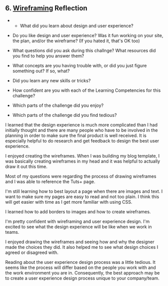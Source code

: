 ## 6. [Wireframing](6_wireframing/readme.md) Reflection

* * What did you learn about design and user experience? 
* Do you like design and user experience? Was it fun working on your site, the plan, and/or the wireframe? (If you hated it, that's OK too)

* What questions did you ask during this challnge? What resources did you find to help you answer them?  
* What concepts are you having trouble with, or did you just figure something out? If so, what?  
* Did you learn any new skills or tricks?
* How confident are you with each of the Learning Competencies for this challenge? 
* Which parts of the challenge did you enjoy?
* Which parts of the challenge did you find tedious?

I learned that the design experience is much more complicated than I had initially thought and there are many people who have to be involved in the planning in order to make sure the final product is well received. It is especially helpful to do research and get feedback to design the best user experience. 

I enjoyed creating the wireframes. When I was building my blog template, I was basically creating wireframes in my head and it was helpful to actually draw it out this time. 

Most of my questions were regarding the process of drawing wireframes and I was able to reference the Tuts+ page. 

I'm still learning how to best layout a page when there are images and text. I want to make sure my pages are easy to read and not too plain. I think this will get easier with time as I get more familiar with using CSS. 

I learned how to add borders to images and how to create wireframes.

I'm pretty confident with wireframing and user experience design. I'm excited to see what the design experience will be like when we work in teams. 

I enjoyed drawing the wireframes and seeing how and why the designer made the choices they did. It also helped me to see what design choices I agreed or disagreed with. 

Reading about the user experience design process was a little tedious. It seems like the process will differ based on the people you work with and the work environment you are in. Consequently, the best approach may be to create a user experience design process unique to your company/team. 